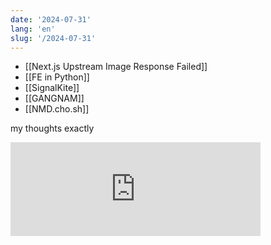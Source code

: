 ```yaml
---
date: '2024-07-31'
lang: 'en'
slug: '/2024-07-31'
---
```


- [[Next.js Upstream Image Response Failed]]
- [[FE in Python]]
- [[SignalKite]]
- [[GANGNAM]]
- [[NMD.cho.sh]]

my thoughts exactly

<iframe src="https://en.osm.town/@Firefishy/112875549871566269/embed" class="mastodon-embed" style="max-width: 100%; border: 0" width="400" allowfullscreen="allowfullscreen"></iframe><script src="https://en.osm.town/embed.js" async="async"></script>
